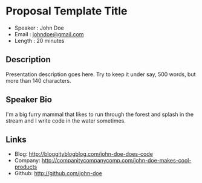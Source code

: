 Proposal Template Title
========================

* Speaker   : John Doe
* Email     : johndoe@gmail.com
* Length    : 20 minutes

Description
-----------

Presentation description goes here. Try to keep it under say, 500 words, but more than 140 characters.

Speaker Bio
-----------

I'm a big furry mammal that likes to run through the forest and splash in the stream and I write code in the water sometimes.

Links
-----

* Blog: http://bloggityblogblog.com/john-doe-does-code
* Company: http://companitycompanycomp.com/john-doe-makes-cool-products
* Github: http://github.com/john-doe